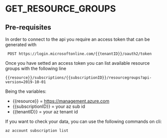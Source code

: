 # GET_RESOURCE_GROUPS 
## Pre-requisites
In order to connect to the api you require an access token that can be generated with
```
 POST https://login.microsoftonline.com/{{tenantID}}/oauth2/token
```
Once you have setted an access token you can list available resource groups with the following line
```
{{resource}}/subscriptions/{{subscriptionID}}/resourcegroups?api-version=2019-10-01
```
 Being the variables: 
- {{resource}} = https://management.azure.com
- {{subscriptionID}} = your az sub id
- {{tenantID}} = your az tenant id

If you want to check your data, you can use the following commands on cli: 
```
az account subscription list
```
